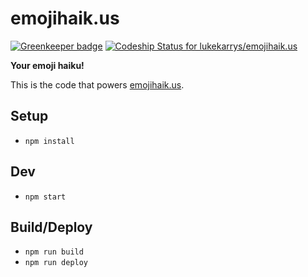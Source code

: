 emojihaik.us
=============

[![Greenkeeper badge](https://badges.greenkeeper.io/lukekarrys/emojihaik.us.svg)](https://greenkeeper.io/)
[ ![Codeship Status for lukekarrys/emojihaik.us](https://codeship.com/projects/09edaa80-8407-0133-7a53-0221f9c8cecf/status?branch=master)](https://codeship.com/projects/121858)

**Your emoji haiku!**

This is the code that powers [emojihaik.us](http://emojihaikus.lukecod.es).

## Setup

* `npm install`

## Dev

* `npm start`

## Build/Deploy

* `npm run build`
* `npm run deploy`
